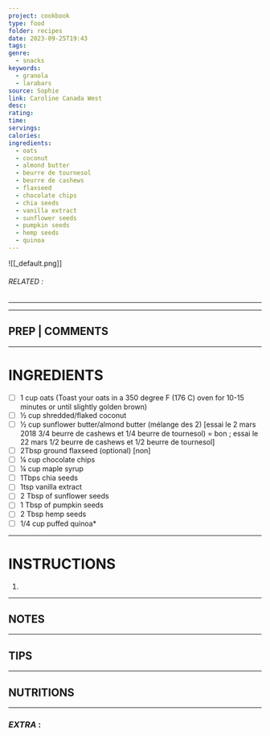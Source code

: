 ```yaml
---
project: cookbook
type: food
folder: recipes
date: 2023-09-25T19:43
tags: 
genre:
  - snacks
keywords:
  - granola
  - larabars
source: Sophie
link: Caroline Canada West
desc: 
rating: 
time: 
servings: 
calories: 
ingredients:
  - oats
  - coconut
  - almond butter
  - beurre de tournesol
  - beurre de cashews
  - flaxseed
  - chocolate chips
  - chia seeds
  - vanilla extract
  - sunflower seeds
  - pumpkin seeds
  - hemp seeds
  - quinoa
---
```


![[_default.png]]
###### *RELATED* : 
---


---
## PREP | COMMENTS



---
# INGREDIENTS

- [ ] 1 cup oats (Toast your oats in a 350 degree F (176 C) oven for 10-15 minutes or until slightly golden brown)
- [ ] ½ cup shredded/flaked coconut 
- [ ] ½ cup sunflower butter/almond butter (mélange des 2) [essai le 2 mars 2018 3/4 beurre de cashews et 1/4 beurre de tournesol) = bon ; essai le 22 mars 1/2 beurre de cashews et 1/2 beurre de tournesol]
- [ ] 2Tbsp ground flaxseed (optional) [non]
- [ ] ¼ cup chocolate chips
- [ ] ¼ cup maple syrup
- [ ] 1Tbps chia seeds
- [ ] 1tsp vanilla extract
- [ ] 2 Tbsp of sunflower seeds
- [ ] 1 Tbsp of pumpkin seeds
- [ ] 2 Tbsp hemp seeds
- [ ] 1/4 cup puffed quinoa*

---
# INSTRUCTIONS

1. 

---
## NOTES



---
## TIPS



---
## NUTRITIONS



---
### *EXTRA* :



